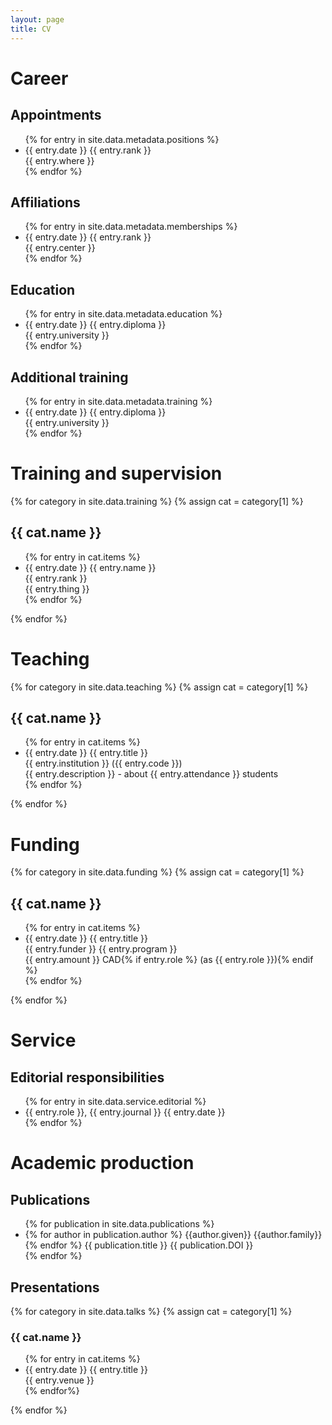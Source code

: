 ```yaml
---
layout: page
title: CV
---
```


# Career

## Appointments

<ul>
{% for entry in site.data.metadata.positions %}
    <li>
    <date>{{ entry.date }}</date>
    <role>{{ entry.rank }}</role><br />
    <place>{{ entry.where }}</place>
    </li>
{% endfor %}
</ul>

## Affiliations

<ul>
{% for entry in site.data.metadata.memberships %}
    <li>
    <date>{{ entry.date }}</date>
    <thing>{{ entry.rank }}</thing><br />
    <place>{{ entry.center }}</place>
    </li>
{% endfor %}
</ul>

## Education

<ul>
{% for entry in site.data.metadata.education %}
    <li>
    <date>{{ entry.date }}</date>
    <thing>{{ entry.diploma }}</thing><br />
    <place>{{ entry.university }}</place>
    </li>
{% endfor %}
</ul>

## Additional training

<ul>
{% for entry in site.data.metadata.training %}
    <li>
    <date>{{ entry.date }}</date>
    <thing>{{ entry.diploma }}</thing><br />
    <place>{{ entry.university }}</place>
    </li>
{% endfor %}
</ul>

# Training and supervision

{% for category in site.data.training %}
{% assign cat = category[1] %}
<h2>{{ cat.name }}</h2>

<ul>
{% for entry in cat.items %}
    <li>
        <date>{{ entry.date }}</date>
        <name>{{ entry.name }}</name><br />
        <place>{{ entry.rank }}</place><br />
        <description>{{ entry.thing }}</description>
        <br />
    </li>
{% endfor %}
</ul>

{% endfor %}

# Teaching

{% for category in site.data.teaching %}
{% assign cat = category[1] %}
<h2>{{ cat.name }}</h2>

<ul>
{% for entry in cat.items %}
    <li>
        <date>{{ entry.date }}</date>
        <thing>{{ entry.title }}</thing><br />
        <place>{{ entry.institution }} ({{ entry.code }})</place><br />
        <description>{{ entry.description }} - about {{ entry.attendance }} students</description>
        <br />
    </li>
{% endfor %}
</ul>

{% endfor %}

# Funding

{% for category in site.data.funding %}
{% assign cat = category[1] %}
<h2>{{ cat.name }}</h2>

<ul>
{% for entry in cat.items %}
    <li>
        <date>{{ entry.date }}</date>
        <thing>{{ entry.title }}</thing><br />
        {{ entry.funder }}
        {{ entry.program }}
        <br />
        <amount>{{ entry.amount }} CAD</amount>{% if entry.role %} (as {{ entry.role }}){% endif %}
    </li>
{% endfor %}
</ul>

{% endfor %}

# Service

## Editorial responsibilities

<ul class="listing editorial">
{% for entry in site.data.service.editorial %}
    <li class="entry">
    <role>{{ entry.role }}</role>, <journal>{{ entry.journal }}</journal>
    <date>{{ entry.date }}</date>
    </li>
{% endfor %}
</ul>

# Academic production

## Publications

<ul>
{% for publication in site.data.publications %}
    <li>
    {% for author in publication.author %}
        {{author.given}} {{author.family}}
    {% endfor %}
    {{ publication.title }}
    {{ publication.DOI }}
    </li>
{% endfor %}
</ul>


## Presentations

{% for category in site.data.talks %}
{% assign cat = category[1] %}
<h3>{{ cat.name }}</h3>
<ul>
{% for entry in cat.items %}
    <li>
    <date>{{ entry.date }}</date>
    <thing>{{ entry.title }}</thing><br />
    <place>{{ entry.venue }}</place>
    </li>
{% endfor%}
</ul>
{% endfor %}

